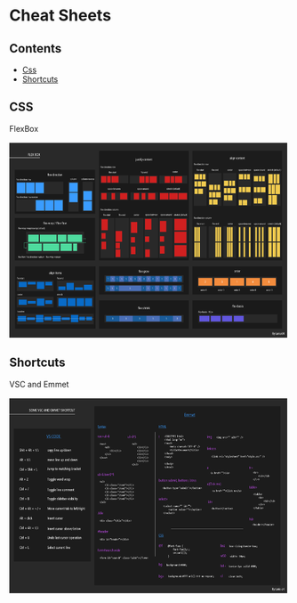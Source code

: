 # Cheat Sheets
## Contents
- [Css](#css)
- [Shortcuts](#Shortcuts)

## CSS

FlexBox
<br><br>
<img width="500" height="350" src="img/flexbox.png" alt="flexbox">

## Shortcuts

VSC and Emmet
<br><br>
<img width="500" height="350" src="img/vsc.png" alt="vsc Shortcut">
